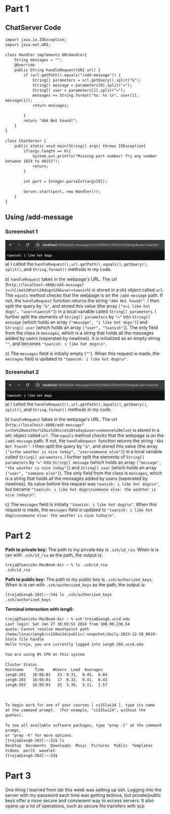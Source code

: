 # Part 1
## ChatServer Code
```
import java.io.IOException;
import java.net.URI;

class Handler implements URLHandler{
    String messages = "";
    @Override
    public String handleRequest(URI url) {
        if (url.getPath().equals("/add-message")) {
            String[] parameters = url.getQuery().split("&");
            String[] message = parameters[0].split("=");
            String[] user = parameters[1].split("=");
            messages += String.format("%s: %s \n", user[1], message[1]);
            return messages;
            
        }
        return "404 Not Found!";
    }
}

class ChatServer {
    public static void main(String[] args) throws IOException{
        if(args.length == 0){
            System.out.println("Missing port number! Try any number between 1024 to 49151");
            return;
        }

        int port = Integer.parseInt(args[0]);

        Server.start(port, new Handler());
    }
}
```

## Using /add-message
### Screenshot 1
![First screenshot of /add-message](/w3-lr-1.png)
a) I called the `handleRequest()`, `url.getPath()`, `equals()`, `getQuery()`, `split()`, and `String.format()` methods in my code.

b) `handleRequest` takes in the webpage's URL. The url (`http://localhost:4000/add-message?s=i%like%20hot%20dogs%20&user=taanish`) is stored in a `URI` object called `url`. The `equals` method checks that the webpage is on the `/add-message` path. If not, the `handleRequest` function returns the string `"404 Not Found!"`. I then split the query by `"&"`, and stored this value (the array `["s=i like hot dogs", "user=taanish"]`) in a local variable called `String[] parameters`. I further split the elements of `String[] parameters` by `"="` into `String[] message` (which holds an array `["message", "i like hot dogs"]`) and `String[] user` (which holds an array `["user", "taanish"]`). The only field from the class is `messages`, which is a string that holds all the messages added by users (seperated by newlines). It is initialized as an empty string `""`, and becomes `"taanish: i like hot dogs\n"`.

c) The `messages` field is initially empty (`""`). When this request is made, the `messages` field is updated to `"taanish: i like hot dogs\n"`.

### Screenshot 2
![First screenshot of /add-message](/w3-lr-1.png)
a) I called the `handleRequest()`, `url.getPath()`, `equals()`, `getQuery()`, `split()`, and `String.format()` methods in my code.

b) `handleRequest` takes in the webpage's URL. The url (`http://localhost:4000/add-message?s=the%20weather%20is%20nice%20today&user=someone%20else`) is stored in a `URI` object called `url`. The `equals` method checks that the webpage is on the `/add-message` path. If not, the `handleRequest `function returns the string `"404 Not Found!"`. I then split the query by `"&"`, and stored this value (the array `["s=the weather is nice today", "user=someone else"]`) in a local variable called `String[] parameters`. I further split the elements of `String[] parameters` by `"="` into `String[] message` (which holds an array `["message", "the weather is nice today"]`) and `String[] user` (which holds an array `["user", "someone else"]`). The only field from the class is `messages`, which is a string that holds all the messages added by users (seperated by newlines). Its value before this request was `taanish: i like hot dogs\n"`, but became `"taanish: i like hot dogs\nsomeone else: the weather is nice today\n"`.

c) The `messages` field is initially `"taanish: i like hot dogs\n"`. When this request is made, the `messages` field is updated to `"taanish: i like hot dogs\nsomeone else: the weather is nice today\n"`.

# Part 2
**Path to private key:** The path to my private key is `.ssh/id_rsa`. When ls is ran with `.ssh/id_rsa` as the path, the output is:
```
treja@Taanishs-MacBook-Air ~ % ls .ssh/id_rsa
.ssh/id_rsa
```

**Path to public key:** The path to my public key is `.ssh/authorized_keys`. When ls is ran with `.ssh/authorized_keys` as the path, the output is:
```
[treja@ieng6-203]:~:54$ ls .ssh/authorized_keys 
.ssh/authorized_keys
```

**Terminal interaction with ieng6:**
```
treja@Taanishs-MacBook-Air ~ % ssh treja@ieng6.ucsd.edu
Last login: Sat Jan 27 16:03:51 2024 from 100.90.236.54
quota: Cannot resolve mountpoint path /home/linux/ieng6/cs120wi24/public/.snapshot/daily.2023-12-28_0010: Stale file handle
Hello treja, you are currently logged into ieng6-203.ucsd.edu

You are using 0% CPU on this system

Cluster Status 
Hostname     Time    #Users  Load  Averages  
ieng6-201   16:05:01   23  0.31,  0.45,  0.65
ieng6-202   16:05:01   17  0.32,  0.41,  0.43
ieng6-203   16:05:01   23  3.36,  3.11,  2.57

 

To begin work for one of your courses [ cs15lwi24 ], type its name 
at the command prompt.  (For example, "cs15lwi24", without the quotes).

To see all available software packages, type "prep -l" at the command prompt,
or "prep -h" for more options.
[treja@ieng6-203]:~:52$ ls 
Desktop  Documents  Downloads  Music  Pictures  Public  Templates  Videos  perl5  wavelet
[treja@ieng6-203]:~:53$ 
```

# Part 3
One thing I learned from lab this week was setting up ssh. Logging into the server with my password each time was getting tedious, but private/public keys offer a more secure and convienent way to access servers. It also opens up a lot of operations, such as secure file transfers with scp

